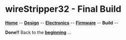 # wireStripper32 - Final Build

**[Home](readme.md)** --
**[Design](design.md)** --
**[Electronics](electronics.md)** --
**[Firmware](firmware.md)** --
**Build** --


**Done!!** Back to the [**beginning**](readme.md) ...